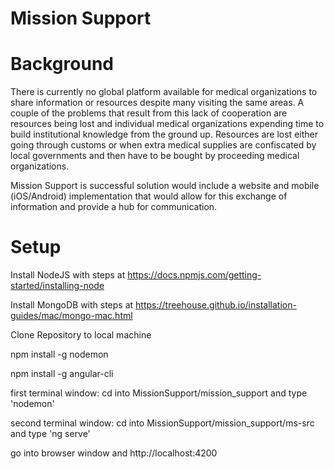 # Mission Support

# Background
There is currently no global platform available for medical organizations to share information or resources despite many visiting the same areas. A couple of the problems that result from this lack of cooperation are resources being lost and individual medical organizations expending time to build institutional knowledge from the ground up. Resources are lost either going through customs or when extra medical supplies are confiscated by local governments and then have to be bought by proceeding medical organizations. 

Mission Support is successful solution would include a website and mobile (iOS/Android) implementation that would allow for this exchange of information and provide a hub for communication. 

# Setup
Install NodeJS with steps at https://docs.npmjs.com/getting-started/installing-node

Install MongoDB with steps at https://treehouse.github.io/installation-guides/mac/mongo-mac.html

Clone Repository to local machine

npm install -g nodemon

npm install -g angular-cli

first terminal window: cd into MissionSupport/mission_support and type 'nodemon'

second terminal window: cd into MissionSupport/mission_support/ms-src and type 'ng serve'

go into browser window and http://localhost:4200

